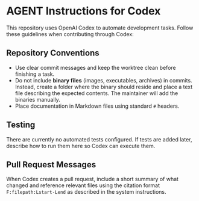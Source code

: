 # AGENT Instructions for Codex

This repository uses OpenAI Codex to automate development tasks. Follow these guidelines when contributing through Codex:

## Repository Conventions
- Use clear commit messages and keep the worktree clean before finishing a task.
- Do not include **binary files** (images, executables, archives) in commits. Instead, create a folder where the binary should reside and place a text file describing the expected contents. The maintainer will add the binaries manually.
- Place documentation in Markdown files using standard `#` headers.

## Testing
There are currently no automated tests configured. If tests are added later, describe how to run them here so Codex can execute them.

## Pull Request Messages
When Codex creates a pull request, include a short summary of what changed and reference relevant files using the citation format `F:filepath:Lstart-Lend` as described in the system instructions.

